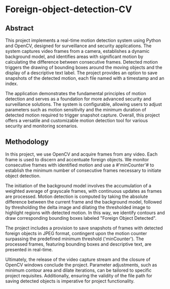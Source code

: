 # Foreign-object-detection-CV
## Abstract
This project implements a real-time motion detection system using Python and OpenCV, designed for surveillance and security applications. The system captures video frames from a camera, establishes a dynamic background model, and identifies areas with significant motion by calculating the difference between consecutive frames. Detected motion triggers the drawing of bounding boxes around the moving objects and the display of a descriptive text label. The project provides an option to save snapshots of the detected motion, each file named with a timestamp and an index. 

The application demonstrates the fundamental principles of motion detection and serves as a foundation for more advanced security and surveillance solutions. The system is configurable, allowing users to adjust parameters such as motion sensitivity and the minimum duration of detected motion required to trigger snapshot capture. Overall, this project offers a versatile and customizable motion detection tool for various security and monitoring scenarios.
## Methodology
In this project, we use OpenCV and  acquire frames from any video. Each frame  is used to discern and accentuate foreign objects. We monitor consecutive frames with identified motion and use a #'minCounter'# to establish the minimum number of consecutive frames necessary to initiate object detection.

The initiation of the background model involves the accumulation of a weighted average of grayscale frames, with continuous updates as frames are processed. Motion detection is computed by taking the absolute difference between the current frame and the background model, followed by thresholding the delta image and dilating the thresholded image to highlight regions with detected motion. In this way, we identify contours  and draw corresponding bounding boxes labeled "Foreign Object Detected". 

The project includes a provision to save snapshots of frames with detected foreign objects in JPEG format, contingent upon the motion counter surpassing the predefined minimum threshold ('minCounter'). The processed frames, featuring bounding boxes and descriptive text, are presented in real-time. 

Ultimately, the release of the video capture stream and the closure of OpenCV windows conclude the project. Parameter adjustments, such as minimum contour area and dilate iterations, can be tailored to specific project requisites. Additionally, ensuring the validity of the file path for saving detected objects is imperative for project functionality.
